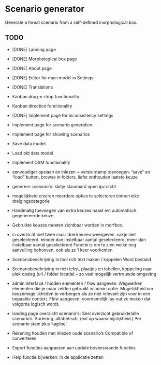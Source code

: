 # Scenario generator

Generate a threat scenario from a self-defined morphological box.

## TODO

- [DONE] Landing page
- [DONE] Morphological box page
- [DONE] About page
- [DONE] Editor for main model in Settings
- [DONE] Translations
- Kanban drag-n-drop functionality
- Kanban direction functionality
- [DONE] Implement page for inconsistency settings
- Implement page for scenario generation
- Implement page for showing scenarios
- Save data model
- Load old data model
- Implement OSM functionality

- eenvoudiger opslaan en inlezen + versie stamp toevoegen: “save” en “load” button, browse in folders, liefst onthouden laatste keuze
- genereer scenario's: slotje standaard open ipv dicht
- mogelijkheid creeren meerdere opties te selecteren binnen elke dreigingscategorie
- Handmatig toevoegen van extra keuzes naast evt automatisch gegenereerde keuze.
- Gebruikte keuzes moeten zichtbaar worden in morfbox.
- in overzicht niet twee maar drie kleuren weergeven: vakje niet geselecteerd, minder dan instelbaar aantal geselecteerd, meer dan instelbaar aantal geselecteerd	Functie is om te zien welke nog aanvulling behoeven, ook als ze 1 keer voorkomen
- Scenariobeschrijving in tool rich text maken / koppelen Word bestand
- Scenariobeschrijving in rich tekst, plaatjes en tabellen, koppeling naar plek opslag (url / folder locatie) – zo veel mogelijk vertrouwde omgeving
- admin interface / hidden elementen / flow aangeven: Wegwerken elementen die je maar zelden gebruikt in admin optie. Mogelijkheid om keuzemogelijkheden te verbergen als ze niet relevant zijn voor in een bepaalde context. Flow aangeven: voornamelijk lay-out zo maken dat volgorde logisch wordt.
- landing page overzicht scenario's: Snel overzicht gebruikte/alle scenario’s. Sortering: alfabetisch, (evt op waarschijnlijkheid.) Per scenario stam plus ‘tagline’.
- Rekening houden met inlezen oude scenario’s	Compatible of converteren
- Export functies aanpassen aan update bovenstaande functies
- Help functie bijwerken: In de applicatie zetten
